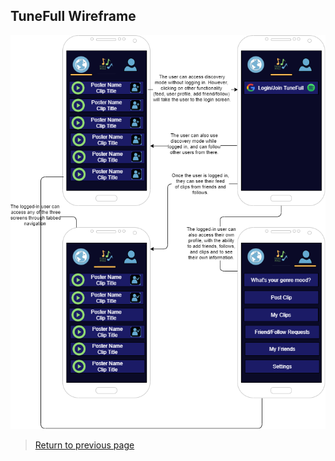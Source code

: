 ## TuneFull Wireframe

[![TuneFull Wireframe](img/wireframe.png)](pdf/wireframe.pdf)


> [Return to previous page](index.md#wireframe)